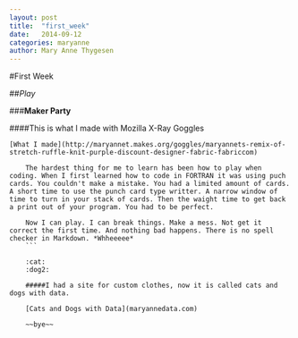 ```yaml
---
layout: post
title:  "first_week"
date:   2014-09-12
categories: maryanne
author: Mary Anne Thygesen
---
```


#First Week

##*Play*

###**Maker Party**

####This is what I made with Mozilla X-Ray Goggles

	[What I made](http://maryannet.makes.org/goggles/maryannets-remix-of-stretch-ruffle-knit-purple-discount-designer-fabric-fabriccom)
```
	The hardest thing for me to learn has been how to play when coding. When I first learned how to code in FORTRAN it was using puch cards. You couldn't make a mistake. You had a limited amount of cards. A short time to use the punch card type writter. A narrow window of time to turn in your stack of cards. Then the waight time to get back a print out of your program. You had to be perfect.

	Now I can play. I can break things. Make a mess. Not get it correct the first time. And nothing bad happens. There is no spell checker in Markdown. *Whheeeee*
	```

	:cat:
	:dog2:

	#####I had a site for custom clothes, now it is called cats and dogs with data.

	[Cats and Dogs with Data](maryannedata.com)

	~~bye~~